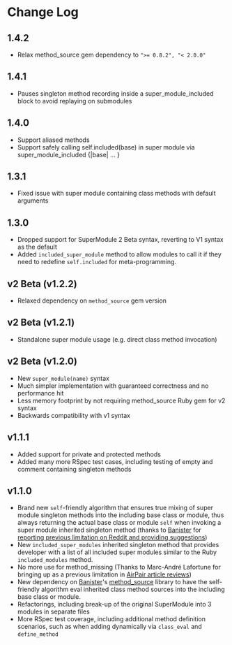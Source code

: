 # Change Log

## 1.4.2

- Relax method_source gem dependency to `">= 0.8.2", "< 2.0.0"`

## 1.4.1

- Pauses singleton method recording inside a super_module_included block to avoid replaying on submodules

## 1.4.0

- Support aliased methods
- Support safely calling self.included(base) in super module via super_module_included {|base| ... }

## 1.3.1

- Fixed issue with super module containing class methods with default arguments

## 1.3.0

- Dropped support for SuperModule 2 Beta syntax, reverting to V1 syntax as the default
- Added `included_super_module` method to allow modules to call it if they need to redefine `self.included` for meta-programming.

## v2 Beta (v1.2.2)

* Relaxed dependency on `method_source` gem version

## v2 Beta (v1.2.1)

* Standalone super module usage (e.g. direct class method invocation)

## v2 Beta (v1.2.0)

* New `super_module(name)` syntax
* Much simpler implementation with guaranteed correctness and no performance hit
* Less memory footprint by not requiring method_source Ruby gem for v2 syntax
* Backwards compatibility with v1 syntax

## v1.1.1

* Added support for private and protected methods
* Added many more RSpec test cases, including testing of empty and comment containing singleton methods

## v1.1.0

 * Brand new `self`-friendly algorithm that ensures true mixing of super module singleton methods into the including base class or module, thus always returning the actual base class or module `self` when invoking a super module inherited singleton method (thanks to [Banister](https://github.com/banister) for [reporting previous limitation on Reddit and providing suggestions](http://www.reddit.com/r/ruby/comments/30j66y/step_aside_activesupportconcern_supermodule_is/))
 * New `included_super_modules` inherited singleton method that provides developer with a list of all included super modules similar to the Ruby `included_modules` method.
 * No more use for method_missing (Thanks to Marc-André Lafortune for bringing up as a previous limitation in [AirPair article reviews](https://www.airpair.com/ruby/posts/step-aside-activesupportconcern-supermodule-is-the-new-sheriff-in-town))
 * New dependency on [Banister](https://github.com/banister)'s [method_source](https://github.com/banister/method_source) library to have the self-friendly algorithm eval inherited class method sources into the including base class or module.
 * Refactorings, including break-up of the original SuperModule into 3 modules in separate files
 * More RSpec test coverage, including additional method definition scenarios, such as when adding dynamically via `class_eval` and `define_method`

